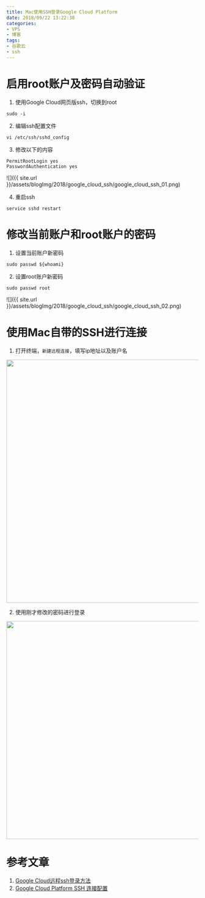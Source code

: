 ```yaml
---
title: Mac使用SSH登录Google Cloud Platform
date: 2018/09/22 13:22:38
categories: 
- VPS
- 博客
tags: 
- 谷歌云
- ssh
---
```


# 启用root账户及密码自动验证  
1. 使用Google Cloud网页版ssh，切换到root 
```shell  
sudo -i  
```
2. 编辑ssh配置文件  
```shell  
vi /etc/ssh/sshd_config  
```

3. 修改以下的内容  
```shell  
PermitRootLogin yes
PasswordAuthentication yes
``` 
<!--more-->
![]({{ site.url }}/assets/blogImg/2018/google_cloud_ssh/google_cloud_ssh_01.png)

4. 重启ssh  
```shell  
service sshd restart
```

# 修改当前账户和root账户的密码
1. 设置当前账户新密码
```shell
sudo passwd ${whoami} 
```
<!--more-->

2. 设置root账户新密码
```shell
sudo passwd root
```
![]({{ site.url }}/assets/blogImg/2018/google_cloud_ssh/google_cloud_ssh_02.png)

# 使用Mac自带的SSH进行连接
1. 打开终端，`新建远程连接`，填写ip地址以及账户名
<img src="{{ site.url }}/assets/blogImg/2018/google_cloud_ssh/google_cloud_ssh_03.png" width="636"/>

2. 使用刚才修改的密码进行登录
<img src="{{ site.url }}/assets/blogImg/2018/google_cloud_ssh/google_cloud_ssh_04.png" width="570"/>

# 参考文章
1. [Google Cloud远程ssh登录方法](https://blog.csdn.net/c__chao/article/details/79785601)
2. [Google Cloud Platform SSH 连接配置](https://www.jianshu.com/p/57e85cf3e50b)